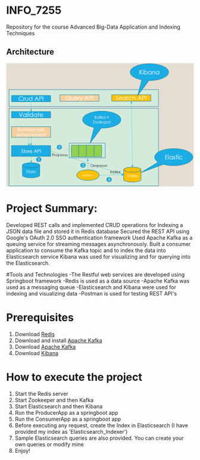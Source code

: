 # INFO_7255
Repository for the course Advanced Big-Data Application and Indexing Techniques

## Architecture
![alt text](https://github.com/ClarenceDSilva/Big-Data-Indexing/blob/master/readme_images/architecture.PNG)


# Project Summary:
Developed REST calls and implemented CRUD operations for Indexing a JSON data file and stored it in Redis database
Secured the REST API using Google's OAuth 2.0 SSO authentication framework
Used Apache Kafka as a queuing service for streaming messages asynchronously.
Built a consumer application to consume the Kafka topic and to index the data into Elasticsearch service
Kibana was used for visualizing and for querying into the Elasticsearch.

#Tools and Technologies
-The Restful web services are developed using Springboot framework
-Redis is used as a data source
-Apache Kafka was used as a messaging queue
-Elasticsearch and Kibana were used for indexing and visualizing data
-Postman is used for testing REST API's

# Prerequisites
1. Download [Redis](https://redis.io/download) 
2. Download and install [Apache Kafka](https://kafka.apache.org/downloads)
3. Download [Apache Kafka](https://www.elastic.co/downloads/elasticsearch)
4. Download [Kibana](https://www.elastic.co/downloads/kibana)

# How to execute the project
1. Start the Redis server
2. Start Zookeeper and then Kafka
3. Start Elasticsearch and then Kibana
4. Run the ProducerApp as a springboot app
5. Run the ConsumerApp as a springboot app
6. Before executing any request, create the Index in Elasticsearch (I have provided my index as 'Elasticsearch_Indexer')
7. Sample Elasticsearch queries are also provided. You can create your own queries or modify mine
8. Enjoy!

